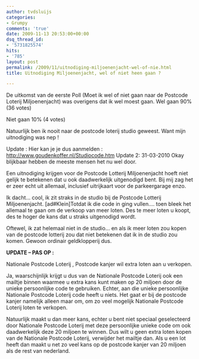 ```yaml
---
author: tvdsluijs
categories:
- Grumpy
comments: 'true'
date: 2009-11-13 20:53:00+00:00
dsq_thread_id:
- '5731825574'
hits:
- '785'
layout: post
permalink: /2009/11/uitnodiging-miljoenenjacht-wel-of-nie.html
title: Uitnodiging Miljoenenjacht, wel of niet heen gaan ?

---
```

De uitkomst van de eerste Poll (Moet ik wel of niet gaan naar de Postcode Loterij Miljoenenjacht) was overigens dat ik wel moest gaan. Wel gaan 90% (36 votes)

Niet gaan 10% (4 votes)
  
Natuurlijk ben ik nooit naar de postcode loterij studio geweest. Want mijn uitnodiging was nep !
  
Update : Hier kan je je dus aanmelden : <http://www.goudenkoffer.nl/Studiocode.htm> Update 2: 31-03-2010 Okay blijkbaar hebben de meeste mensen het nu wel door.

Een uitnodiging krijgen voor de Postcode Lotterij Miljoenenjacht hoeft niet gelijk te betekenen dat u ook daadwerkelijk uitgenodigd bent. Bij mij zag het er zeer echt uit allemaal, inclusief uitrijkaart voor de parkeergarage enzo.

Ik dacht… cool, ik zit straks in de studio bij de Postcode Lotterij Miljoenenjacht. [ad#Klein]Totdat ik die code in ging vullen…. toen bleek het allemaal te gaan om de verkoop van meer loten. Des te meer loten u koopt, des te hoger de kans dat u straks uitgenodigd wordt.

Oftewel, ik zat helemaal niet in de studio… en als ik meer loten zou kopen van de postcode lotterij zou dat niet betekenen dat ik in de studio zou komen. Gewoon ordinair geldklopperij dus.

**UPDATE &#8211; PAS OP :**
  
Nationale Postcode Loterij , Postcode kanjer wil extra loten aan u verkopen.

Ja, waarschijnlijk krijgt u dus van de Nationale Postcode Loterij ook een mailtje binnen waarmee u extra kans kunt maken op 20 miljoen door de unieke persoonlijke code te gebruiken. Echter, aan die unieke persoonlijke Nationale Postcode Loterij code heeft u niets. Het gaat er bij de postcode kanjer namelijk alleen maar om, om zo veel mogelijk Nationale Postcode Loterij loten te verkopen.

Natuurlijk maakt u dan meer kans, echter u bent niet speciaal geselecteerd door Nationale Postcode Loterij met deze persoonlijke unieke code om ook daadwerkelijk deze 20 miljoen te winnen. Dus wilt u geen extra loten kopen van de Nationale Postcode Loterij, verwijder het mailtje dan. Als u een lot heeft dan maakt u net zo veel kans op de postcode kanjer van 20 miljoen als de rest van nederland.